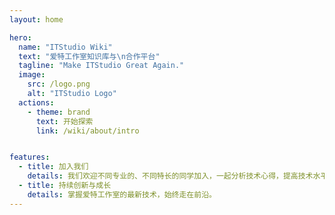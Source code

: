 ```yaml
---
layout: home

hero:
  name: "ITStudio Wiki"
  text: "爱特工作室知识库与\n合作平台"
  tagline: "Make ITStudio Great Again."
  image:
    src: /logo.png
    alt: "ITStudio Logo"
  actions:
    - theme: brand
      text: 开始探索
      link: /wiki/about/intro


features:
  - title: 加入我们
    details: 我们欢迎不同专业的、不同特长的同学加入，一起分析技术心得，提高技术水平，体验团队合作， 结识志同道合的朋友。
  - title: 持续创新与成长
    details: 掌握爱特工作室的最新技术，始终走在前沿。
---
```

